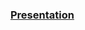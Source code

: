### [Presentation](https://docs.google.com/presentation/d/1f5WE6e0m0K4JSjKqZYukn4jPIfkcWSu3lMK0vQX4MUs/edit?usp=sharing)
